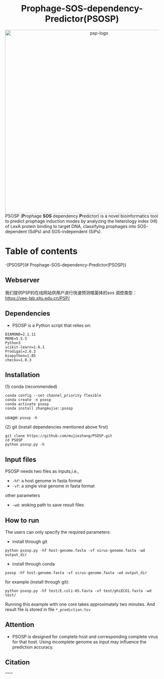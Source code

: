 <div align="center">

# Prophage-SOS-dependency-Predictor(PSOSP)

<img src="https://github.com/user-attachments/assets/e8b7d80a-5a7b-4630-bef1-125c971b0bf2" alt="psp-logo" width="600" />


</div>
PSOSP (<b>P</b>rophage <b>SOS</b> dependency <b>P</b>redictor) is a novel bioinformatics tool to predict prophage induction modes by analyzing the heterology index (HI) of LexA protein binding to target DNA, classifying prophages into SOS-dependent (SdPs) and SOS-independent (SiPs).

# Table of contents
-[PSOSP](# Prophage-SOS-dependency-Predictor(PSOSP))

## Webserver
我们提供PSP的在线网站供用户进行快速预测噬菌体的sos 调控类型：https://vee-lab.sjtu.edu.cn/PSP/

## Dependencies
* PSOSP is a Python script that relies on:
```Biopython
DIAMOND=2.1.11
MEME=5.5.5
Python3
scikit-learn=1.6.1
Prodigal=2.6.3
biopython=1.85
checkv=1.0.3
```

## Installation
(1) conda (recommended)
```
conda config --set channel_priority flexible
conda create -n psosp
conda activate psosp
conda install zhangmujie::psosp
```
usage: ```psosp -h```

(2) git (install dependencies mentioned above first)
```
git clone https://github.com/mujiezhang/PSOSP.git
cd PSOSP
python psosp.py -h
```

## Input files
PSOSP needs two files as inputs,i.e.,
* ```-hf```: a host genome in fasta format
* ```-vf```: a single viral genome in fasta format 

other parameters
* ```-wd```: woking path to save result files

## How to run
The users can only specify the required parameters:
* install through git
```
python psosp.py -hf host-genome.fasta -vf virus-genome.fasta -wd output_dir
```
* install through conda
```
psosp -hf host-genome.fasta -vf virus-genome.fasta -wd output_dir
```

for example (install through git):
```
python psosp.py -hf test/E.coli-HS.fasta -vf test/phiECO1.fasta -wd test/
```

Running this example with one core takes approximately two minutes. And result file is stored in file ```*_prediction.tsv```

## Attention
* PSOSP is designed for complete host and corresponding complete virus for that host. Using incomplete genome as input may influence the prediction accuracy.

## Citation
''''''
